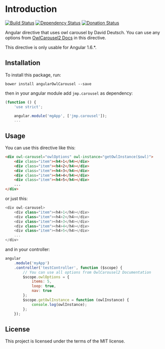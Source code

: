 # Introduction
[![Build Status](https://travis-ci.org/dashawk/angularOwlCarousel.svg?branch=master)](https://travis-ci.org/dashawk/angularOwlCarousel)
[![Dependency Status](https://gemnasium.com/badges/github.com/dashawk/angularOwlCarousel.svg)](https://gemnasium.com/github.com/dashawk/angularOwlCarousel)
[![Donation Status](http://img.shields.io/gratipay/user/dashawk.svg)](https://gratipay.com/~dashawk/)

Angular directive that uses owl carousel by David Deutsch.
You can use any options from [OwlCarousel2 Docs](https://owlcarousel2.github.io/OwlCarousel2/docs/api-options.html) in this directive.

This directive is only usable for Angular 1.6.*.

## Installation

To install this package, run:
```cli
bower install angularOwlCarousel --save
```
then in your angular module add `jmp.carousel` as dependency:
```js
(function () {
    'use strict';

    angular.module('mgApp', ['jmp.carousel']);
    ...
```

## Usage

You can use this directive like this:
```html
<div owl-carousel="owlOptions" owl-instance="getOwlInstance($owl)">
    <div class="item"><h4>1</h4></div>
    <div class="item"><h4>2</h4></div>
    <div class="item"><h4>3</h4></div>
    <div class="item"><h4>4</h4></div>
    <div class="item"><h4>5</h4></div>
    ...
</div>
```

or just this:
```js
<div owl-carousel>
    <div class="item"><h4>1</h4></div>
    <div class="item"><h4>2</h4></div>
    <div class="item"><h4>3</h4></div>
    <div class="item"><h4>4</h4></div>
    <div class="item"><h4>5</h4></div>
    ...
</div>
```

and in your controller:
```js
angular
    .module('myApp')
    .controller('testController', function ($scope) {
        // You can use all options from OwlCarousel2 Documentation
        $scope.owlOptions = {
            items: 5,
            loop: true,
            nav: true
        };
        $scope.getOwlInstance = function (owlInstance) {
            console.log(owlInstance);
        };
    });
```
## License

This project is licensed under the terms of the MIT license.
